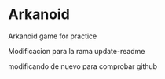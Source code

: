 # Arkanoid
Arkanoid game for practice

Modificacion para la rama update-readme

modificando de nuevo para comprobar github